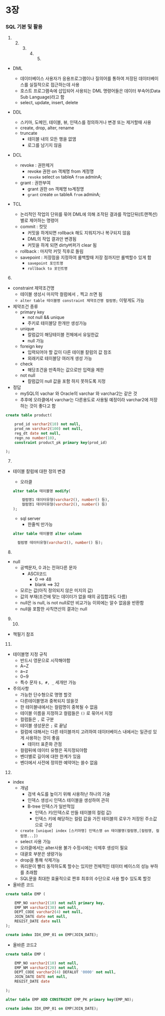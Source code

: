 # 3장

###  SQL 기본 및 활용

1. 2. 3. 4. 5. 

- DML
  - 데이터베이스 사용자가 응용프로그램이나 질의어를 통하여 저장된 데이터베이스를 실질적으로 접근하는데 사용
  - 호스트 프로그램속에 삽입되어 사용되는 DML 명령어들은 데이터 부속어(Data Sub Language)라고 함
  - select, update, insert, delete
- DDL
  - 스키마, 도메인, 테이블, 뷰, 인덱스를 정의하거나 변경 또는 제거할때 사용
  - create, drop, alter, rename
  - truncate
    - 테이블 내의 모든 행을 없앰
    - 로그를 남기지 않음
- DCL
  - revoke : 권한제거
    - revoke 권한 on 객체명 from 계정명
    - `revoke` select `on` tableA `from` adminA;
  - grant : 권한부여
    - grant 권한 on 객체명 to계정명
    - `grant` create `on` tableA `from` adminA;

- TCL
  - 논리적인 작업의 단위를 묶어 DML에 의해 조작된 결과를 작업단뒤(트랜젝션) 별로 제어하는 명령어
  - commit : 컷밋
    - 커밋을 하게되면 rollback 해도 지워지거나 복구되지 않음
    - DML의 작업 결과만 변경됨
    - 커밋을 하게 되면 dirty버퍼가 clear 됨
  - rollback : 마지막 커밋 직후로 돌림
  - savepoint : 저장점을 지정하여 롤백할때 저장 점까지만 롤백할수 있게 함
    - `savepoint 포인트명`
    - `rollback to 포인트명` 


6. 

- constraint 제약조건명
  - 테이블 생성시 마지막 컬럼에서 `,` 찍고 쓰면 됨
  - `alter table 테이블명 constraint 제약조건명 컬럼명;` 이렇게도 가능
- 제약조건 종류
  - primary key
    - not null && unique
    - 주키로 테이블당 한개만 생성가능
  - unique
    - 칼럼값이 해당테이블 전체에서 유일한값
    - null 가능
  - foreign key
    - 입력되어야 할 값이 다른 테이블 칼럼의 값 참조
    - 외래키로 테이블당 여러개 생성 가능
  - check
    - 해당조건을 만족하는 값으로만 입력을 제한
  - not null
    - 칼럼값이 null 값을 포함 하지 못하도록 지정
- 정답
  - mySQL의 vachar 와 Oracle의 varchar 와 varchar2는 같은 것
  - 추후에 오라클에서 varchar는 다른용도로 사용될 예정이라 varchar2에 저장하는 것이 좋다고 함 

```sql
create table product(

    prod_id varchar2(10) not null,
    prod_nm varchar2(100) not null,
    reg_dt date not null,
    regn_no number(10),
    constraint product_pk primary key(prod_id)

);
```

7. 

- 테이블 칼럼에 대한 정의 변경

  - 오라클

  ```sql
  alter table 테이블명 modify(
  
      컬럼명1 데이터유형(varchar2(), number() 등),
      컬럼명1 데이터유형(varchar2(), number() 등)    
  );
  ```

  - sql server
    - 한줄씩 만가능

  ```sql
  alter table 테이블명 alter column
  
  	컬럼명 데이터유형(varchar2(), number() 등);
  ```

8. 

- null
  - 공백문자, 0 과는 전혀다른 문자
    - ASCII코드
      - 0 ==> 48
      - blank ==> 32
  - 모르는 값(아직 정의되지 않은 미지의 값)
  - 값의 부재(조건에 맞는 데이터가 없을 때의 공집합과도 다름)
  - null은 is null, is not null로만 비교가능 이외에는 알수 없음을 반환함
  - null을 포함한 사칙연산의 결과는 null

9. 10. 

- 책필기 참조

11.

- 테이블명 지정 규칙
  - 반드시 영문으로 시작해야함
  - A~Z
  - a~z
  - 0~9
  - 특수 문자 `$, #, _`  세개만 가능
- 주의사항
  - 가능한 단수형으로 명명 할것
  - 다른테이블명과 중복되지 않을것
  - 한 테이블내에서는 컬럼명이 중복될 수 없음
  - 테이블 이름을 지정하고 컬럼들은 `()` 로 묶어서  지정
  - 컬럼들은 `,` 로 구분
  - 테이블 생성문은 `;` 로 끝남
  - 컬럼에 대해서는 다른 테이블까지 고려하여 데이터베이스 내에서는 일관성 있게 사용하는 것이 좋음
    - 데이터 표준화 관점
  - 컬럼뒤에 데이터 유형은 꼭지정되야함
  - 벤더별로 길이에 대한 한계가 있음
  - 벤더에서 사전에 정의한 예약어는 쓸수 없음

12. 

- index
  - 개념
    - 검색 속도를 높이기 위해 사용하난 하나의 기술
    - 인덱스 생성시 인덱스 테이블을 생성하여 관히
    - B-tree 인덱스가 일반적임
      - 인덱스 키(인덱스로 만들 테이블의 컬럼 값)
      - 인덱스 키에 해당하는 컬럼 값을 가진 테이블의 로우가 저장된 주소값으로 구성
  - `create [unique] index [스키마명] 인덱스명 on 테이블명(컬럼명,[컬럼명, 컬럼명...])`
  - select 사용 가능
  - 오라클에서는 alter사용 불가 수정시에는 삭제후 생성이 필요
  - 대괄호 부분은 생량가능
  - drop을 통해 삭제가능
  - 쿼리문이 빨리 동작하도록 할수는 있지만 전체적인 데이터 베이스의 성능 부하를 초래함
  - SQL문을 최대한 효율적으로 짠후 최후의 수단으로 사용 할수 있도록 할것
- 올바른 코드

```sql
create table EMP (

    EMP_NO varchar2(10) not null primary key,
    EMP_NM varchar2(30) not null,
    DEPT_CODE varchar2(4) not null,
    JOIN_DATE date not null,
    REGIST_DATE date null
);

create index IDX_EMP_01 on EMP(JOIN_DATE);
```

- 올바른 코드2

```sql
create table EMP (

    EMP_NO varchar2(10) not null,
    EMP_NM varchar2(20) not null,
    DEPT_CODE varchar2(4) DEFALUT '0000' not null,
    JOIN_DATE DATE not null,
    REGIST_DATE date
    
);

alter table EMP ADD CONSTRAINT EMP_PK primary key(EMP_NO);

create index IDX_EMP_01 on EMP(JOIN_DATE);
```

